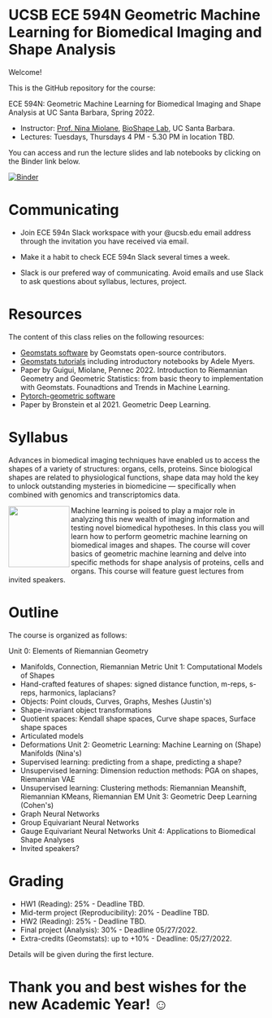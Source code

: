 # UCSB ECE 594N Geometric Machine Learning for Biomedical Imaging and Shape Analysis

Welcome!

This is the GitHub repository for the course:

ECE 594N: Geometric Machine Learning for Biomedical Imaging and Shape Analysis at UC Santa Barbara, Spring 2022.

- Instructor: [Prof. Nina Miolane](https://www.ece.ucsb.edu/people/faculty/nina-miolane), [BioShape Lab](https://bioshape.ece.ucsb.edu/), UC Santa Barbara.
- Lectures: Tuesdays, Thursdays 4 PM - 5.30 PM in location TBD.

You can access and run the lecture slides and lab notebooks by clicking on the Binder link below.

[![Binder](https://mybinder.org/badge_logo.svg)](https://mybinder.org/v2/gh/bioshape-lab/ece594n/main?filepath=lectures)

# Communicating

- Join ECE 594n Slack workspace with your @ucsb.edu email address through the invitation you have received via email.

- Make it a habit to check ECE 594n Slack several times a week.

- Slack is our prefered way of communicating. Avoid emails and use Slack to ask questions about syllabus, lectures, project.

# Resources

The content of this class relies on the following resources:
- [Geomstats software](https://github.com/geomstats/geomstats) by Geomstats open-source contributors.
- [Geomstats tutorials](https://github.com/geomstats/geomstats/blob/master/notebooks/) including introductory notebooks by Adele Myers.
- Paper by Guigui, Miolane, Pennec 2022. Introduction to Riemannian Geometry and Geometric Statistics: from basic theory to implementation with Geomstats. Founadtions and Trends in Machine Learning.
- [Pytorch-geometric software]()
- Paper by Bronstein et al 2021. Geometric Deep Learning.


# Syllabus

Advances in biomedical imaging techniques have enabled us to access the shapes of a variety of structures: organs, cells, proteins. Since biological shapes are related to physiological functions, shape data may hold the key to unlock outstanding mysteries in biomedicine — specifically when combined with genomics and transcriptomics data.

<img src="https://raw.githubusercontent.com/bioshape-lab/ece594n/master/fig_readme.png" height="120px" width="120px" align="left">

Machine learning is poised to play a major role in analyzing this new wealth of imaging information and testing novel biomedical hypotheses.
In this class you will learn how to perform geometric machine learning on biomedical images and shapes. The course will cover basics of geometric machine learning and delve into specific methods for shape analysis of proteins, cells and organs. This course will feature guest lectures from invited speakers.

# Outline

The course is organized as follows:

Unit 0: Elements of Riemannian Geometry
- Manifolds, Connection, Riemannian Metric
Unit 1: Computational Models of Shapes
- Hand-crafted features of shapes: signed distance function, m-reps, s-reps, harmonics, laplacians?
- Objects: Point clouds, Curves, Graphs, Meshes (Justin's)
- Shape-invariant object transformations
- Quotient spaces: Kendall shape spaces, Curve shape spaces, Surface shape spaces
- Articulated models
- Deformations
Unit 2: Geometric Learning: Machine Learning on (Shape) Manifolds (Nina's)
- Supervised learning: predicting from a shape, predicting a shape?
- Unsupervised learning: Dimension reduction methods: PGA on shapes, Riemannian VAE
- Unsupervised learning: Clustering methods: Riemannian Meanshift, Riemannian KMeans, Riemannian EM
Unit 3: Geometric Deep Learning (Cohen's)
- Graph Neural Networks
- Group Equivariant Neural Networks
- Gauge Equivariant Neural Networks
Unit 4: Applications to Biomedical Shape Analyses
- Invited speakers?

# Grading

- HW1 (Reading): 25% - Deadline TBD.
- Mid-term project (Reproducibility): 20% - Deadline TBD.
- HW2 (Reading): 25% - Deadline TBD.
- Final project (Analysis): 30% - Deadline 05/27/2022.
- Extra-credits (Geomstats): up to +10% - Deadline: 05/27/2022.

Details will be given during the first lecture.


# Thank you and best wishes for the new Academic Year! ☺
